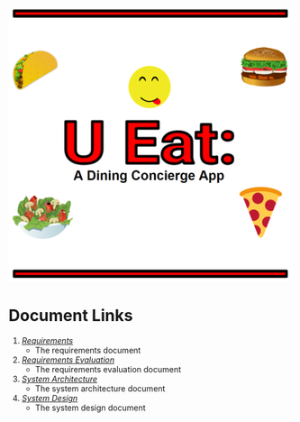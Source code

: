![U Eat Logo](Logo.PNG)

# Document Links
1. [*Requirements*](HW1-Requirements.pdf)
	- The requirements document 
2. [*Requirements Evaluation*](HW2-EvaluatingRequirements.pdf)
	- The requirements evaluation document 
3. [*System Architecture*](HW3-Architecture.pdf)
	- The system architecture document 
4. [*System Design*]()
	- The system design document 

